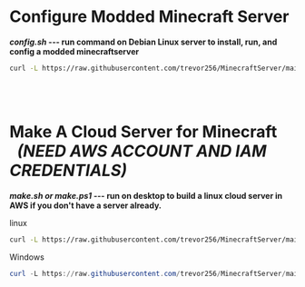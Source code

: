 # Configure Modded Minecraft Server
 
***config.sh* --- run command on Debian Linux server to install, run, and config a modded minecraftserver**
``` bash
curl -L https://raw.githubusercontent.com/trevor256/MinecraftServer/main/config.sh | sudo bash
```

<br/><br/>
# Make A Cloud Server for Minecraft <br/> &nbsp;&nbsp;*(NEED AWS ACCOUNT AND IAM CREDENTIALS)* 
***make.sh or make.ps1* --- run on desktop to build a linux cloud server in AWS if you don't have a server already.**



linux 
``` bash
curl -L https://raw.githubusercontent.com/trevor256/MinecraftServer/main/make.sh | sudo bash
```

Windows
``` powershell
curl -L https://raw.githubusercontent.com/trevor256/MinecraftServer/main/make.ps1 | sudo bash
```
